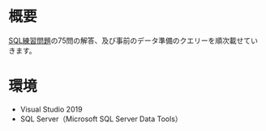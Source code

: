 # 概要
[SQL練習問題](https://tech.pjin.jp/blog/2016/12/05/sql%E7%B7%B4%E7%BF%92%E5%95%8F%E9%A1%8C-%E4%B8%80%E8%A6%A7%E3%81%BE%E3%81%A8%E3%82%81/)の75問の解答、及び事前のデータ準備のクエリーを順次載せていきます。

# 環境
* Visual Studio 2019
* SQL Server（Microsoft SQL Server Data Tools）
